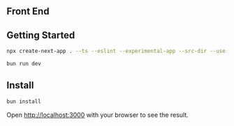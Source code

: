 ## Front End

## Getting Started
```bash
npx create-next-app . --ts --eslint --experimental-app --src-dir --use-yarn
```

```bash
bun run dev
```
## Install
```bash
bun install
```

Open [http://localhost:3000](http://localhost:3000) with your browser to see the result.
